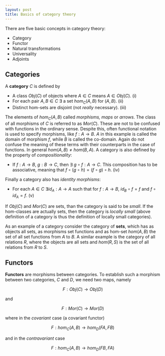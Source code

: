 ```yaml
---
layout: post
title: Basics of category theory
---
```


There are five basic concepts in category theory:

- Category
- Functor
- Natural transformations
- Universality
- Adjoints

## Categories

A **category** $C$ is defined by

- A class $Obj(C)$ of objects where $A \in C$ means $A \in Obj(C)$. (i)
- For each pair $A,B \in C$ $\exists$ a set $hom_C(A,B)$ for $(A,B)$. (ii)
- Distinct hom-sets are disjoint (not *really* necessary). (iii)

The elements of $hom_C(A,B)$ called *morphisms, maps* or *arrows*. The class of all morphisms of $C$ is referred to as $Mor(C)$. These are not to be confused with functions in the ordinary sense. Despite this, often functional notation is used to specify morphisms, like $f: A \rightarrow B$. $A$ in this example is called the domain of morphism $f$, while $B$ is called the co-domain. Again do not confuse the meaning of these terms with their counterparts in the case of functions. In general $hom(A,B) \neq hom(B,A)$. A category is also defined by the property of *compositionality*:

- If $f: A \rightarrow B$, $g: B \rightarrow C$, then $\exists$ $g \circ f : A \rightarrow C$. This composition has to be associative, meaning that $f \circ (g \circ h) = (f \circ g) \circ h$. (iv)

Finally a category also has *identity morphisms*:

- For each $A \in C$ $\exists id_A: A \rightarrow A$ such that for $f: A \rightarrow B$, $id_B \circ f = f$ and $f \circ id_A = f$. (v)

If $Obj(C)$ and $Mor(C)$ are sets, than the category is said to be *small*. If the hom-classes are actually sets, then the category is *locally small* (above definition of a category is thus the definition of locally small categories).

As an example of a category consider the category of **sets**, which has as objects all sets, as morphisms set functions and as hom-set $hom(A,B)$ the set of all set functions from $A$ to $B$. A similar example is the category of all relations $R$, where the objects are all sets and $hom(R,S)$ is the set of all relations from $R$ to $S$.

## Functors

**Functors** are morphisms between categories. To establish such a morphism between two categories, $C$ and $D$, we need two maps, namely

$$ F: Obj(C) \rightarrow Obj(D) $$

and

$$ F: Mor(C) \rightarrow Mor(D) $$

where in the *covariant* case (a covariant functor)

$$ F: hom_C(A,B) \rightarrow hom_D(FA, FB) $$

and in the *contravariant* case

$$ F: hom_C(A,B) \rightarrow hom_D(FB, FA) $$

